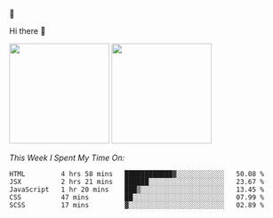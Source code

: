 
🚀 


Hi there 👋

<!--
**BambuTeam/BambuTeam** is a ✨ _special_ ✨ repository because its `README.md` (this file) appears on your GitHub profile.

Here are some ideas to get you started:

- 🔭 I’m currently working on ...
- 🌱 I’m currently learning ...
- 👯 I’m looking to collaborate on ...
- 🤔 I’m looking for help with ...
- 💬 Ask me about ...
- 📫 How to reach me: ...
- 😄 Pronouns: ...
- ⚡ Fun fact: ...
-->

<img height="180em" src="https://github-readme-stats.vercel.app/api?username=BambuTeam&show_icons=true&hide_border=true&&count_private=true&include_all_commits=true&theme=dark" />


<img height="180em" src="https://github-readme-stats.vercel.app/api/top-langs/?username=BambuTeam&layout=compact&theme=dark" />





*This Week I Spent My Time On:*
<!--START_SECTION:waka-->
```text
HTML         4 hrs 58 mins   ████████████▓░░░░░░░░░░░░   50.08 % 
JSX          2 hrs 21 mins   ██████░░░░░░░░░░░░░░░░░░░   23.67 % 
JavaScript   1 hr 20 mins    ███▒░░░░░░░░░░░░░░░░░░░░░   13.45 % 
CSS          47 mins         ██░░░░░░░░░░░░░░░░░░░░░░░   07.99 % 
SCSS         17 mins         ▓░░░░░░░░░░░░░░░░░░░░░░░░   02.89 % 
```
<!--END_SECTION:waka-->
